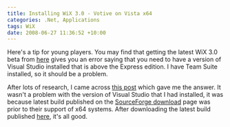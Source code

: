 ```yaml
---
title: Installing WiX 3.0 - Votive on Vista x64
categories: .Net, Applications
tags: WiX
date: 2008-06-27 11:36:52 +10:00
---
```


Here's a tip for young players. You may find that getting the latest WiX 3.0 beta from [here][0] gives you an error saying that you need to have a version of Visual Studio installed that is above the Express edition. I have Team Suite installed, so it should be a problem. 

After lots of research, I came across [this post][1] which gave me the answer. It wasn't a problem with the version of Visual Studio that I had installed, it was because latest build published on the [SourceForge download][2] page was prior to their support of x64 systems. After downloading the latest build published [here][3], it's all good.

[0]: http://wix.sourceforge.net/downloadv3.html
[1]: http://www.joyofsetup.com/2008/05/13/highlights-of-wix-v3041090/
[2]: http://sourceforge.net/project/showfiles.php?group_id=105970&amp;package_id=168888
[3]: http://www.joyofsetup.com/2008/06/21/highlights-of-wix-v3042200/
